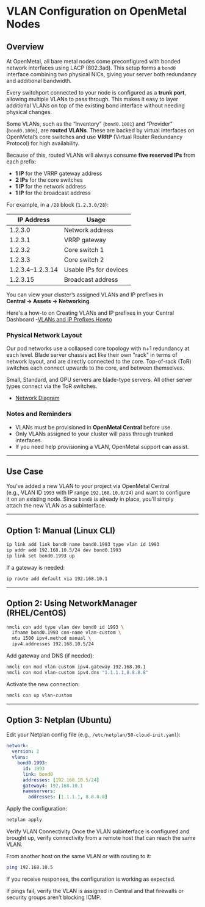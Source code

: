 # VLAN Configuration on OpenMetal Nodes

## Overview

At OpenMetal, all bare metal nodes come preconfigured with bonded network
interfaces using LACP (802.3ad). This setup forms a `bond0` interface
combining two physical NICs, giving your server both redundancy and
additional bandwidth.

Every switchport connected to your node is configured as a **trunk port**,
allowing multiple VLANs to pass through. This makes it easy to layer
additional VLANs on top of the existing bond interface without needing
physical changes.

Some VLANs, such as the “Inventory” (`bond0.1001`) and “Provider”
(`bond0.1006`), are **routed VLANs**. These are backed by virtual interfaces on
OpenMetal’s core switches and use **VRRP** (Virtual Router Redundancy Protocol)
for high availability.

Because of this, routed VLANs will always consume **five reserved IPs** from
each prefix:

- **1 IP** for the VRRP gateway address
- **2 IPs** for the core switches
- **1 IP** for the network address
- **1 IP** for the broadcast address

For example, in a `/28` block (`1.2.3.0/28`):

| IP Address    | Usage                 |
|---------------|------------------------|
| 1.2.3.0       | Network address         |
| 1.2.3.1       | VRRP gateway            |
| 1.2.3.2       | Core switch 1           |
| 1.2.3.3       | Core switch 2           |
| 1.2.3.4–1.2.3.14 | Usable IPs for devices |
| 1.2.3.15      | Broadcast address       |

You can view your cluster’s assigned VLANs and IP prefixes in  
**Central → Assets → Networking**.

Here's a how-to on Creating VLANs and IP prefixes in your Central Dashboard
-[VLANs and IP Prefixes Howto](https://openmetal.io/docs/manuals/openmetal-central/adding-ip-addresses)

### Physical Network Layout

Our pod networks use a collapsed core topology with n+1 redundancy at each level.
Blade server chassis act like their own "rack" in terms of network layout, and
are directly connected to the core. Top-of-rack (ToR) switches each connect
upwards to the core, and between themselves.

Small, Standard, and GPU servers are blade-type servers. All other server types
connect via the ToR switches.

- [Network Diagram](tutorials/images/network_config.png "Network Diagram")

### Notes and Reminders

- VLANs must be provisioned in **OpenMetal Central** before use.
- Only VLANs assigned to your cluster will pass through trunked interfaces.
- If you need help provisioning a VLAN, OpenMetal support can assist.

---

## Use Case

You’ve added a new VLAN to your project via OpenMetal Central  
(e.g., VLAN ID `1993` with IP range `192.168.10.0/24`) and want to configure  
it on an existing node. Since `bond0` is already in place, you’ll simply  
attach the new VLAN as a subinterface.

---

## Option 1: Manual (Linux CLI)

```bash
ip link add link bond0 name bond0.1993 type vlan id 1993
ip addr add 192.168.10.5/24 dev bond0.1993
ip link set bond0.1993 up
````

If a gateway is needed:

```bash
ip route add default via 192.168.10.1
```

---

## Option 2: Using NetworkManager (RHEL/CentOS)

```bash
nmcli con add type vlan dev bond0 id 1993 \
  ifname bond0.1993 con-name vlan-custom \
  mtu 1500 ipv4.method manual \
  ipv4.addresses 192.168.10.5/24
```

Add gateway and DNS (if needed):

```bash
nmcli con mod vlan-custom ipv4.gateway 192.168.10.1
nmcli con mod vlan-custom ipv4.dns "1.1.1.1,8.8.8.8"
```

Activate the new connection:

```bash
nmcli con up vlan-custom
```

---

## Option 3: Netplan (Ubuntu)

Edit your Netplan config file (e.g., `/etc/netplan/50-cloud-init.yaml`):

```yaml
network:
  version: 2
  vlans:
    bond0.1993:
      id: 1993
      link: bond0
      addresses: [192.168.10.5/24]
      gateway4: 192.168.10.1
      nameservers:
        addresses: [1.1.1.1, 8.8.8.8]
```

Apply the configuration:

```bash
netplan apply
```

Verify VLAN Connectivity
Once the VLAN subinterface is configured and brought up, verify connectivity
from a remote host that can reach the same VLAN.

From another host on the same VLAN or with routing to it:

```bash
ping 192.168.10.5
```

If you receive responses, the configuration is working as expected.

If pings fail, verify the VLAN is assigned in Central and that firewalls or
security groups aren’t blocking ICMP.
